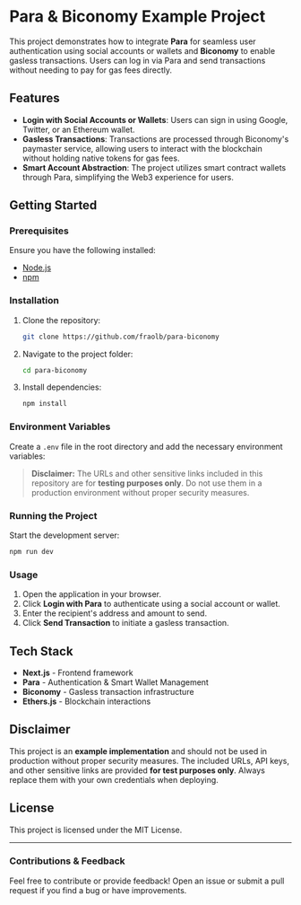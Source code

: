 # Para & Biconomy Example Project

This project demonstrates how to integrate **Para** for seamless user authentication using social accounts or wallets and **Biconomy** to enable gasless transactions. Users can log in via Para and send transactions without needing to pay for gas fees directly.

## Features

- **Login with Social Accounts or Wallets**: Users can sign in using Google, Twitter, or an Ethereum wallet.
- **Gasless Transactions**: Transactions are processed through Biconomy's paymaster service, allowing users to interact with the blockchain without holding native tokens for gas fees.
- **Smart Account Abstraction**: The project utilizes smart contract wallets through Para, simplifying the Web3 experience for users.

## Getting Started

### Prerequisites

Ensure you have the following installed:

- [Node.js](https://nodejs.org/)
- [npm](https://www.npmjs.com/)

### Installation

1. Clone the repository:
   ```bash
   git clone https://github.com/fraolb/para-biconomy
   ```
2. Navigate to the project folder:
   ```bash
   cd para-biconomy
   ```
3. Install dependencies:
   ```bash
   npm install
   ```

### Environment Variables

Create a `.env` file in the root directory and add the necessary environment variables:

> **Disclaimer:** The URLs and other sensitive links included in this repository are for **testing purposes only**. Do not use them in a production environment without proper security measures.

### Running the Project

Start the development server:

```bash
npm run dev
```

### Usage

1. Open the application in your browser.
2. Click **Login with Para** to authenticate using a social account or wallet.
3. Enter the recipient's address and amount to send.
4. Click **Send Transaction** to initiate a gasless transaction.

## Tech Stack

- **Next.js** - Frontend framework
- **Para** - Authentication & Smart Wallet Management
- **Biconomy** - Gasless transaction infrastructure
- **Ethers.js** - Blockchain interactions

## Disclaimer

This project is an **example implementation** and should not be used in production without proper security measures. The included URLs, API keys, and other sensitive links are provided **for test purposes only**. Always replace them with your own credentials when deploying.

## License

This project is licensed under the MIT License.

---

### Contributions & Feedback

Feel free to contribute or provide feedback! Open an issue or submit a pull request if you find a bug or have improvements.
